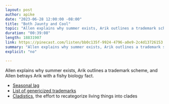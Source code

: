 ```yaml
---
layout: post
author: apike
date: "2023-06-28 12:00:00 -08:00"
title: "Both Jaunty and Cool"
topic: "Allen explains why summer exists, Arik outlines a trademark scheme, and Allen betrays Arik with a fishy biology fact."
duration: "00:39:08"
length: 18831907
link: https://pinecast.com/listen/bb0c135f-9924-4796-a0e9-2c4d13726153.mp3
summary: "Allen explains why summer exists, Arik outlines a trademark scheme, and Allen betrays Arik with a fishy biology fact."
explicit: "no"

---
```


Allen explains why summer exists, Arik outlines a trademark scheme, and Allen betrays Arik with a fishy biology fact.

- [Seasonal lag](https://en.wikipedia.org/wiki/Seasonal_lag)
- [List of genericized trademarks](https://en.wikipedia.org/wiki/List_of_generic_and_genericized_trademarks)
- [Cladistics](https://en.wikipedia.org/wiki/Cladistics), the effort to recategorize living things into clades

